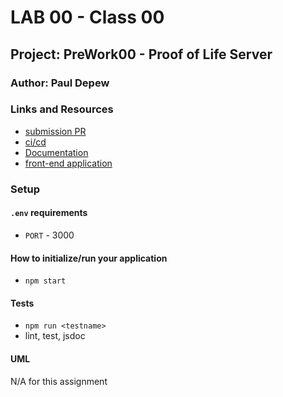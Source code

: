 # LAB 00 - Class 00

## Project:  PreWork00 - Proof of Life Server

### Author: Paul Depew

### Links and Resources

- [submission PR](https://github.com/PaulDepew/prework00/pull/3)
- [ci/cd](https://travis-ci.com/github/PaulDepew/prework00)
- [Documentation](https://prework00.herokuapp.com/docs)
- [front-end application](https://prework00.herokuapp.com/) 

### Setup

#### `.env` requirements

- `PORT` - 3000

#### How to initialize/run your application 

- `npm start`

#### Tests

- `npm run <testname>`
- lint, test, jsdoc


#### UML

N/A for this assignment
